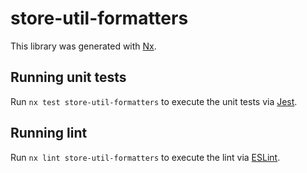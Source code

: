 # store-util-formatters

This library was generated with [Nx](https://nx.dev).

## Running unit tests

Run `nx test store-util-formatters` to execute the unit tests via [Jest](https://jestjs.io).

## Running lint

Run `nx lint store-util-formatters` to execute the lint via [ESLint](https://eslint.org/).
